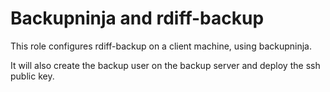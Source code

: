 Backupninja and rdiff-backup
============================

This role configures rdiff-backup on a client machine, using backupninja.

It will also create the backup user on the backup server and deploy the ssh public key.
